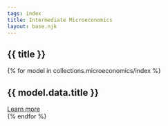 ```yaml
---
tags: index
title: Intermediate Microeconomics
layout: base.njk
---
```

<section class="relative mx-1 md:mx-[8rem] min-h-screen pt-[4em] md:pt-[8rem]">
    <h1 class="text-lg md:text-xl lg:text-2xl text-violet-900 font-medium leading-tight tracking-tight border-b-2 border-violet-400 mb-8 pb-2">{{ title }}</h1>
    <div class="grid grid-cols-1 md:grid-cols-2 lg:grid-cols-3 gap-4">             {% for model in collections.microeconomics/index %}
                <div class="group lg:h-auto md:h-auto h-auto backdrop-blur-sm bg-white/60 rounded-lg hover:shadow-lg hover:shadow-violet-500/50 flex flex-col justify-between">
                <h1 class="bg-clip-text text-transparent bg-gradient-to-t from-violet-900 to-violet-300 drop-shadow-0_1px_1px_rgba(0,0,0,0.75) text-sm md:text-md lg:text-lg my-4 mx-1 py-4 lg:py-6 xl:p-8 text-center truncate">{{ model.data.title }}</h1>
                <a href="{{ model.url }}" class="text-md md:text-lg bg-violet-900 text-white py-1 px-3 md:py-2 md:px-8 text-center rounded-b-lg border-t-2 border-violet-300 group-hover:bg-violet-600 transition duration-300 ease-in-out">Learn more</a>
                </div>              {% endfor %}
</div>
</section>